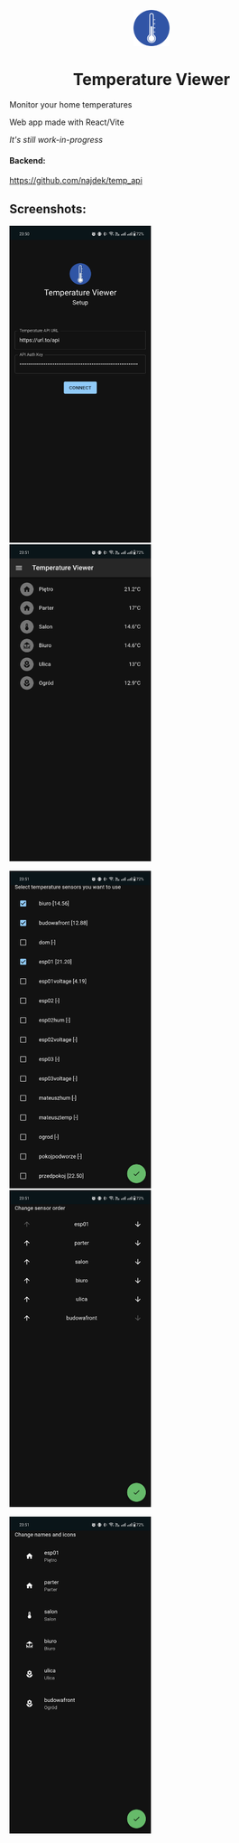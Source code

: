 <p align="center">
  <img src="./public/icons/android-chrome-192x192.png" width="64" />
  <h1 align="center">Temperature Viewer</h1>
</p>

Monitor your home temperatures

Web app made with React/Vite

*It's still work-in-progress*

#### Backend:

https://github.com/najdek/temp_api

## Screenshots:
<p>
  <img src=".screenshots/01.jpg" width="251" />
  <img src=".screenshots/05.jpg" width="251" />
</p>
<p>
  <img src=".screenshots/02.jpg" width="251" />
  <img src=".screenshots/03.jpg" width="251" />
</p>
<p>
  <img src=".screenshots/04.jpg" width="251" />
</p>